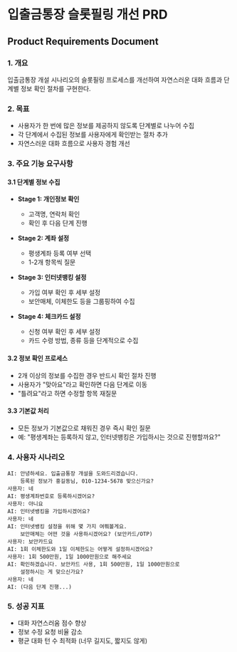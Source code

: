 # 입출금통장 슬롯필링 개선 PRD
## Product Requirements Document

### 1. 개요
입출금통장 개설 시나리오의 슬롯필링 프로세스를 개선하여 자연스러운 대화 흐름과 단계별 정보 확인 절차를 구현한다.

### 2. 목표
- 사용자가 한 번에 많은 정보를 제공하지 않도록 단계별로 나누어 수집
- 각 단계에서 수집된 정보를 사용자에게 확인받는 절차 추가
- 자연스러운 대화 흐름으로 사용자 경험 개선

### 3. 주요 기능 요구사항

#### 3.1 단계별 정보 수집
- **Stage 1: 개인정보 확인**
  - 고객명, 연락처 확인
  - 확인 후 다음 단계 진행
  
- **Stage 2: 계좌 설정**  
  - 평생계좌 등록 여부 선택
  - 1-2개 항목씩 질문
  
- **Stage 3: 인터넷뱅킹 설정**
  - 가입 여부 확인 후 세부 설정
  - 보안매체, 이체한도 등을 그룹핑하여 수집
  
- **Stage 4: 체크카드 설정**
  - 신청 여부 확인 후 세부 설정
  - 카드 수령 방법, 종류 등을 단계적으로 수집

#### 3.2 정보 확인 프로세스
- 2개 이상의 정보를 수집한 경우 반드시 확인 절차 진행
- 사용자가 "맞아요"라고 확인하면 다음 단계로 이동
- "틀려요"라고 하면 수정할 항목 재질문

#### 3.3 기본값 처리
- 모든 정보가 기본값으로 채워진 경우 즉시 확인 질문
- 예: "평생계좌는 등록하지 않고, 인터넷뱅킹은 가입하시는 것으로 진행할까요?"

### 4. 사용자 시나리오

```
AI: 안녕하세요. 입출금통장 개설을 도와드리겠습니다.
    등록된 정보가 홍길동님, 010-1234-5678 맞으신가요?
사용자: 네
AI: 평생계좌번호로 등록하시겠어요?
사용자: 아니요
AI: 인터넷뱅킹을 가입하시겠어요?
사용자: 네
AI: 인터넷뱅킹 설정을 위해 몇 가지 여쭤볼게요.
    보안매체는 어떤 것을 사용하시겠어요? (보안카드/OTP)
사용자: 보안카드요
AI: 1회 이체한도와 1일 이체한도는 어떻게 설정하시겠어요?
사용자: 1회 500만원, 1일 1000만원으로 해주세요
AI: 확인하겠습니다. 보안카드 사용, 1회 500만원, 1일 1000만원으로 
    설정하시는 게 맞으신가요?
사용자: 네
AI: (다음 단계 진행...)
```

### 5. 성공 지표
- 대화 자연스러움 점수 향상
- 정보 수정 요청 비율 감소
- 평균 대화 턴 수 최적화 (너무 길지도, 짧지도 않게)